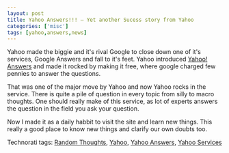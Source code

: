 ```yaml
---
layout: post
title: Yahoo Answers!!! – Yet another Sucess story from Yahoo
categories: ['misc']
tags: [yahoo,answers,news]
---
```

Yahoo made the biggie and it's rival Google to close down one of it's services, Google Answers and fall to it's feet. Yahoo introduced <a target="_blank" href="http://answers.yahoo.com" title="Yahoo! Answers">Yahoo! Answers</a> and made it rocked by making it free, where google charged few pennies to answer the questions.

That was one of the major move by Yahoo and now Yahoo rocks in the service. There is quite a pile of question in every topic from silly to macro thoughts. One should really make of this service, as lot of experts answers the question in the field you ask your question.

Now I made it as a daily habbit to visit the site and learn new things. This really a good place to know new things and clarify our own doubts too.
<p style="display:inline;float:none;margin:0;padding:0;" class="wlWriterSmartContent">Technorati tags: <a rel="tag" href="http://technorati.com/tags/Random%20Thoughts">Random Thoughts</a>, <a rel="tag" href="http://technorati.com/tags/Yahoo">Yahoo</a>, <a rel="tag" href="http://technorati.com/tags/Yahoo%20Answers">Yahoo Answers</a>, <a rel="tag" href="http://technorati.com/tags/Yahoo%20Services">Yahoo Services</a></p>
